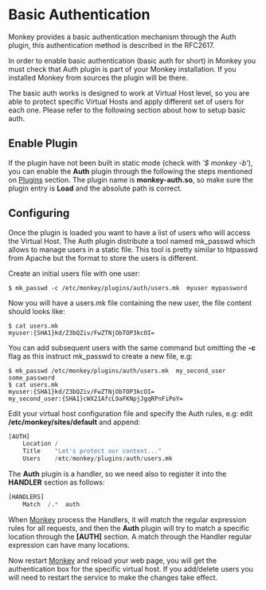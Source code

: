 # Basic Authentication

Monkey provides a basic authentication mechanism through the Auth plugin, this authentication method is described in the RFC2617.

In order to enable basic authentication (basic auth for short) in Monkey you must check that Auth plugin is part of your Monkey installation. If you installed Monkey from sources the plugin will be there.

The basic auth works is designed to work at Virtual Host level, so you are able to protect specific Virtual Hosts and apply different set of users for each one. Please refer to the following section about how to setup basic auth.

## Enable Plugin

If the plugin have not been built in static mode (check with _'$ monkey -b'_), you can enable the __Auth__ plugin through the following the steps mentioned on [Plugins](../configuration/plugins.md) section. The plugin name is __monkey-auth.so__, so make sure the plugin entry is __Load__ and the absolute path is correct.

## Configuring

Once the plugin is loaded you want to have a list of users who will access the Virtual Host. The Auth plugin distribute a tool named mk_passwd which allows to manage users in a static file. This tool is pretty similar to htpasswd from Apache but the format to store the users is different.

Create an initial users file with one user:

```
$ mk_passwd -c /etc/monkey/plugins/auth/users.mk  myuser mypassword
```

Now you will have a users.mk file containing the new user, the file content should looks like:

```
$ cat users.mk
myuser:{SHA1}kd/Z3bQZiv/FwZTNjObTOP3kcOI=
```

You can add subsequent users with the same command but omitting the __-c__ flag as this instruct mk_passwd to create a new file, e.g:

```
$ mk_passwd /etc/monkey/plugins/auth/users.mk  my_second_user some_password
$ cat users.mk
myuser:{SHA1}kd/Z3bQZiv/FwZTNjObTOP3kcOI=
my_second_user:{SHA1}cWX21AfcL9aFKNpjJgqRPnFiPoY=
```

Edit your virtual host configuration file and specify the Auth rules, e.g: edit __/etc/monkey/sites/default__ and append:

```Python
[AUTH]
    Location /
    Title    "Let's protect our content..."
    Users    /etc/monkey/plugins/auth/users.mk
```

The __Auth__ plugin is a handler, so we need also to register it into the __HANDLER__ section as follows:

```python
[HANDLERS]
    Match  /.*  auth
```

When [Monkey](http://monkey-project.com) process the Handlers, it will match the regular expression rules for all requests, and then the __Auth__ plugin will try to match a specific location through the __[AUTH]__ section. A match through the Handler regular expression can have many locations.

Now restart [Monkey](http://monkey-project.com) and reload your web page, you will get the authentication box for the specific virtual host. If you add/delete users you will need to restart the service to make the changes take effect.
